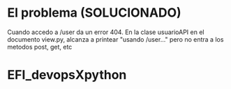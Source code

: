 # El problema (SOLUCIONADO)

Cuando accedo a /user da un error 404. En la clase usuarioAPI en el documento view.py, alcanza a printear "usando /user..." pero no entra a los metodos post, get, etc 

# EFI_devopsXpython
